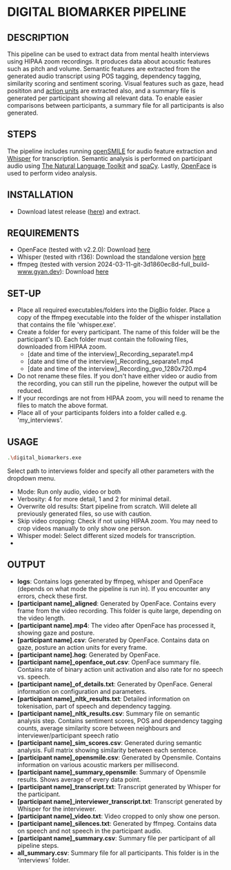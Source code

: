 # DIGITAL BIOMARKER PIPELINE

## DESCRIPTION
This pipeline can be used to extract data from mental health interviews using HIPAA zoom recordings. It produces data about acoustic features such as pitch and volume. Semantic features are extracted from the generated audio transcript using POS tagging, dependency tagging, similarity scoring and sentiment scoring. Visual features such as gaze, head posititon and [action units](https://www.cs.cmu.edu/~face/facs.htm) are extracted also, and a summary file is generated per participant showing all relevant data. To enable easier comparisons between participants, a summary file for all participants is also generated.
## STEPS
The pipeline includes running [openSMILE](https://audeering.github.io/opensmile/) for audio feature extraction and [Whisper](https://openai.com/index/whisper) for transcription. Semantic analysis is performed on participant audio using [The Natural Language Toolkit](https://www.nltk.org/) and [spaCy](https://spacy.io/). Lastly, [OpenFace](https://cmusatyalab.github.io/openface/) is used to perform video analysis.


## INSTALLATION
- Download latest release ([here](https://github.com/sihartmann/DigitalBiomarkersPsychosis/releases/tag/v1.0)) and extract.

## REQUIREMENTS
- OpenFace (tested with v2.2.0): Download [here](https://github.com/TadasBaltrusaitis/OpenFace/releases/tag/OpenFace_2.2.0)
- Whisper (tested with r136): Download the standalone version [here](https://github.com/Purfview/whisper-standalone-win/releases/tag/Whisper-OpenAI)
- ffmpeg (tested with version 2024-03-11-git-3d1860ec8d-full_build-www.gyan.dev): Download [here](https://www.gyan.dev/ffmpeg/builds/)

## SET-UP
- Place all required executables/folders into the DigBio folder. Place a copy of the ffmpeg executable into the folder of the whisper installation that contains the file 'whisper.exe'.
- Create a folder for every participant. The name of this folder will be the participant's ID. Each folder must contain the following files, downloaded from HIPAA zoom.
    - [date and time of the interview]_Recording_separate1.mp4
    - [date and time of the interview]_Recording_separate1.mp4
    - [date and time of the interview]_Recording_gvo_1280x720.mp4
- Do not rename these files. If you don't have either video or audio from the recording, you can still run the pipeline, however the output will be reduced.
- If your recordings are not from HIPAA zoom, you will need to rename the files to match the above format.
- Place all of your participants folders into a folder called e.g. 'my_interviews'.

## USAGE
```bash
.\digital_biomarkers.exe
```
Select path to interviews folder and specify all other parameters with the dropdown menu.
- Mode: Run only audio, video or both
- Verbosity: 4 for more detail, 1 and 2 for minimal detail.
- Overwrite old results: Start pipeline from scratch. Will delete all previously generated files, so use with caution.
- Skip video cropping: Check if not using HIPAA zoom. You may need to crop videos manually to only show one person.
- Whisper model: Select different sized models for transcription.
- 
## OUTPUT
- **logs**: Contains logs generated by ffmpeg, whisper and OpenFace (depends on what mode the pipeline is run in). If you encounter any errors, check these first.
- **[participant name]_aligned**: Generated by OpenFace. Contains every frame from the video recording. This folder is quite large, depending on the video length.
- **[participant name].mp4**: The video after OpenFace has processed it, showing gaze and posture.
- **[participant name].csv**: Generated by OpenFace. Contains data on gaze, posture an action units for every frame.
- **[participant name].hog**: Generated by OpenFace.
- **[participant name]_openface_out.csv**: OpenFace summary file. Contains rate of binary action unit activation and also rate for no speech vs. speech.
- **[participant name]_of_details.txt**: Generated by OpenFace. General information on configuration and parameters.
- **[participant name]_nltk_results.txt**: Detailed information on tokenisation, part of speech and dependency tagging.
- **[participant name]_nltk_results.csv**: Summary file on semantic analysis step. Contains sentiment scores, POS and dependency tagging counts, average similarity score between neighbours and interviewer/participant speech ratio
- **[participant name]_sim_scores.csv**: Generated during semantic analysis. Full matrix showing similarity between each sentence.
- **[participant name]_opensmile.csv**: Generated by Opensmile. Contains information on various acoustic markers per millisecond.
- **[participant name]_summary_opensmile**: Summary of Opensmile results. Shows average of every data point.
- **[participant name]_transcript.txt**: Transcript generated by Whisper for the participant.
- **[participant name]_interviewer_transcript.txt**: Transcript generated by Whisper for the interviewer.
- **[participant name]_video.txt**: Video cropped to only show one person.
- **[participant name]_silences.txt**: Generated by ffmpeg. Contains data on speech and not speech in the participant audio.
- **[participant name]_summary.csv**: Summary file per participant of all pipeline steps.
- **all_summary.csv**: Summary file for all participants. This folder is in the 'interviews' folder.
